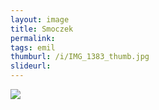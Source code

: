 ```yaml
---
layout: image
title: Smoczek
permalink: 
tags: emil
thumburl: /i/IMG_1383_thumb.jpg
slideurl: 
---
```

![]({{site.url}}/i/IMG_1383.jpg)


